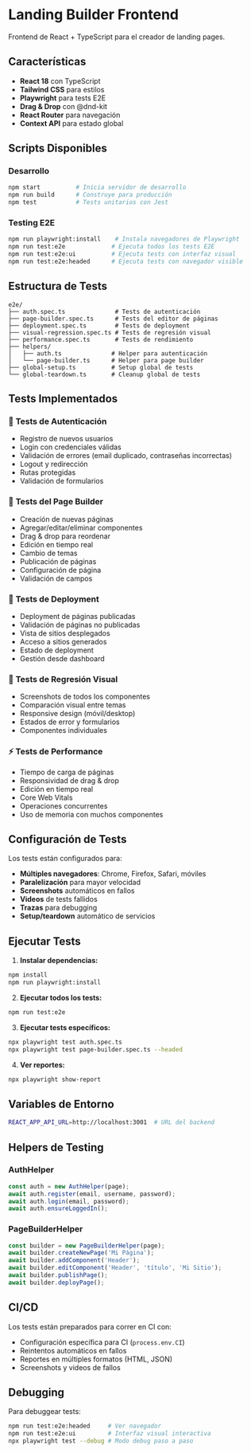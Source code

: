 # Landing Builder Frontend

Frontend de React + TypeScript para el creador de landing pages.

## Características

- **React 18** con TypeScript
- **Tailwind CSS** para estilos
- **Playwright** para tests E2E
- **Drag & Drop** con @dnd-kit
- **React Router** para navegación
- **Context API** para estado global

## Scripts Disponibles

### Desarrollo
```bash
npm start          # Inicia servidor de desarrollo
npm run build      # Construye para producción
npm test           # Tests unitarios con Jest
```

### Testing E2E
```bash
npm run playwright:install    # Instala navegadores de Playwright
npm run test:e2e             # Ejecuta todos los tests E2E
npm run test:e2e:ui          # Ejecuta tests con interfaz visual
npm run test:e2e:headed      # Ejecuta tests con navegador visible
```

## Estructura de Tests

```
e2e/
├── auth.spec.ts              # Tests de autenticación
├── page-builder.spec.ts      # Tests del editor de páginas
├── deployment.spec.ts        # Tests de deployment
├── visual-regression.spec.ts # Tests de regresión visual
├── performance.spec.ts       # Tests de rendimiento
├── helpers/
│   ├── auth.ts              # Helper para autenticación
│   └── page-builder.ts      # Helper para page builder
├── global-setup.ts          # Setup global de tests
└── global-teardown.ts       # Cleanup global de tests
```

## Tests Implementados

### 🔐 **Tests de Autenticación**
- Registro de nuevos usuarios
- Login con credenciales válidas
- Validación de errores (email duplicado, contraseñas incorrectas)
- Logout y redirección
- Rutas protegidas
- Validación de formularios

### 🎨 **Tests del Page Builder**
- Creación de nuevas páginas
- Agregar/editar/eliminar componentes
- Drag & drop para reordenar
- Edición en tiempo real
- Cambio de temas
- Publicación de páginas
- Configuración de página
- Validación de campos

### 🚀 **Tests de Deployment**
- Deployment de páginas publicadas
- Validación de páginas no publicadas
- Vista de sitios desplegados
- Acceso a sitios generados
- Estado de deployment
- Gestión desde dashboard

### 📸 **Tests de Regresión Visual**
- Screenshots de todos los componentes
- Comparación visual entre temas
- Responsive design (móvil/desktop)
- Estados de error y formularios
- Componentes individuales

### ⚡ **Tests de Performance**
- Tiempo de carga de páginas
- Responsividad de drag & drop
- Edición en tiempo real
- Core Web Vitals
- Operaciones concurrentes
- Uso de memoria con muchos componentes

## Configuración de Tests

Los tests están configurados para:
- **Múltiples navegadores**: Chrome, Firefox, Safari, móviles
- **Paralelización** para mayor velocidad
- **Screenshots** automáticos en fallos
- **Videos** de tests fallidos
- **Trazas** para debugging
- **Setup/teardown** automático de servicios

## Ejecutar Tests

1. **Instalar dependencias:**
```bash
npm install
npm run playwright:install
```

2. **Ejecutar todos los tests:**
```bash
npm run test:e2e
```

3. **Ejecutar tests específicos:**
```bash
npx playwright test auth.spec.ts
npx playwright test page-builder.spec.ts --headed
```

4. **Ver reportes:**
```bash
npx playwright show-report
```

## Variables de Entorno

```bash
REACT_APP_API_URL=http://localhost:3001  # URL del backend
```

## Helpers de Testing

### AuthHelper
```typescript
const auth = new AuthHelper(page);
await auth.register(email, username, password);
await auth.login(email, password);
await auth.ensureLoggedIn();
```

### PageBuilderHelper
```typescript
const builder = new PageBuilderHelper(page);
await builder.createNewPage('Mi Página');
await builder.addComponent('Header');
await builder.editComponent('Header', 'título', 'Mi Sitio');
await builder.publishPage();
await builder.deployPage();
```

## CI/CD

Los tests están preparados para correr en CI con:
- Configuración específica para CI (`process.env.CI`)
- Reintentos automáticos en fallos
- Reportes en múltiples formatos (HTML, JSON)
- Screenshots y videos de fallos

## Debugging

Para debuggear tests:
```bash
npm run test:e2e:headed     # Ver navegador
npm run test:e2e:ui         # Interfaz visual interactiva
npx playwright test --debug # Modo debug paso a paso
```